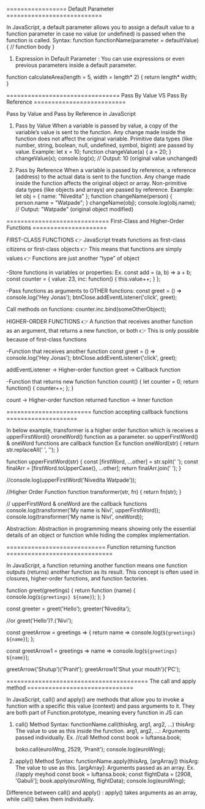 ================= Default Parameter ===========================

In JavaScript, a default parameter allows you to assign a default value to a function parameter in case no value (or undefined) is passed when the function is called.
Syntax:
function functionName(parameter = defaultValue) {
// function body
}

1. Expression in Default Parameter : You can use expressions or even previous parameters inside a default parameter.

function calculateArea(length = 5, width = length\* 2) {
return length\* width;
}

================================ Pass By Value VS Pass By Reference ==========================

Pass by Value and Pass by Reference in JavaScript

1. Pass by Value
   When a variable is passed by value, a copy of the variable’s value is sent to the function.
   Any change made inside the function does not affect the original variable.
   Primitive data types (like number, string, boolean, null, undefined, symbol, bigint) are passed by value.
   Example:
   let x = 10;
   function changeValue(a) {
   a = 20;
   }
   changeValue(x);
   console.log(x); // Output: 10 (original value unchanged)

2. Pass by Reference
   When a variable is passed by reference, a reference (address) to the actual data is sent to the function.
   Any change made inside the function affects the original object or array.
   Non-primitive data types (like objects and arrays) are passed by reference.
   Example:
   let obj = { name: "Nivedita" };
   function changeName(person) {
   person.name = "Watpade";
   }
   changeName(obj);
   console.log(obj.name); // Output: "Watpade" (original object modified)

============================= First-Class and Higher-Order Functions =====================

FIRST-CLASS FUNCTIONS
👉 JavaScript treats functions as first-class citizens or first-class objects
👉 This means that functions are simply values
👉 Functions are just another “type” of object

-Store functions in variables or properties:
Ex. const add = (a, b) => a + b;
const counter = {
value: 23,
inc: function() { this.value++; }
};

-Pass functions as arguments to OTHER functions:
const greet = () => console.log('Hey Jonas');
btnClose.addEventListener('click', greet);

Call methods on functions:
counter.inc.bind(someOtherObject);

HIGHER-ORDER FUNCTIONS
👉 A function that receives another function as an argument, that returns a new function, or both
👉 This is only possible because of first-class functions

-Function that receives another function
const greet = () => console.log('Hey Jonas');
btnClose.addEventListener('click', greet);

addEventListener → Higher-order function
greet → Callback function

-Function that returns new function
function count() {
let counter = 0;
return function() {
counter++;
};
}

count → Higher-order function
returned function → Inner function

======================== function accepting callback functions ====================

In below example, transformer is a higher order function which is receives a upperFirstWord() oroneWord() function as a parameter. so upperFirstWord() & oneWord functions are callback function
Ex
function oneWord(str) {
return str.replaceAll(' ', '');
}

function upperFirstWord(str) {
const [firstWord, ...other] = str.split(' ');
const finalArr = [firstWord.toUpperCase(), ...other];
return finalArr.join(' ');
}

//console.log(upperFirstWord('Nivedita Watpade'));

//Higher Order Function
function transformer(str, fn) {
return fn(str);
}

// upperFirstWord & oneWord are the callback functions
console.log(transformer('My name is Nivi', upperFirstWord));
console.log(transformer('My name is Nivi', oneWord));

Abstraction:
Abstraction in programming means showing only the essential details of an object or function while hiding the complex implementation.

============================ Function returning function ==============================

In JavaScript, a function returning another function means one function outputs (returns) another function as its result.
This concept is often used in closures, higher-order functions, and function factories.

function greet(greetings) {
return function (name) {
console.log(`${greetings} ${name}`);
};
}

const greeter = greet('Hello');
greeter('Nivedita');

//or
greet('Hello')?.('Nivi');

const greetArrow = greetings => {
return name => console.log(`${greetings} ${name}`);
};

const greetArrow1 = greetings => name => console.log(`${greetings} ${name}`);

greetArrow('Shutup')('Pranit');
greetArrow1('Shut your mouth')('PC');

======================================== The call and apply method ==============================

In JavaScript, call() and apply() are methods that allow you to invoke a function with a specific this value (context) and pass arguments to it.
They are both part of Function.prototype, meaning every function in JS can

1. call() Method
   Syntax:
   functionName.call(thisArg, arg1, arg2, ...)
   thisArg: The value to use as this inside the function.
   arg1, arg2, ...: Arguments passed individually.
   Ex. //call Method
   const book = luftansa.book;

   boko.call(euroiWng, 2529, 'Pranit');
   console.log(euroWing);

2. apply() Method
   Syntax:
   functionName.apply(thisArg, [argArray])
   thisArg: The value to use as this.
   [argArray]: Arguments passed as an array.
   Ex. //apply meyhod
   const book = luftansa.book;
   const flightData = [2908, 'Gabuli'];
   book.apply(euroWing, flightData);
   console.log(euroWing);

Difference between call() and apply() :
apply() takes arguments as an array, while call() takes them individually.
